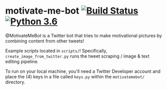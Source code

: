 # motivate-me-bot [![Build Status](https://travis-ci.org/bbrzycki/motivate-me-bot.svg?branch=master)](https://travis-ci.org/bbrzycki/motivate-me-bot) [![Python 3.6](https://img.shields.io/badge/python-3.6-blue.svg)](https://www.python.org/downloads/release/python-360/)
@MotivateMeBot is a Twitter bot that tries to make motivational pictures by combining content from other tweets!

Example scripts located in `scripts/`! Specifically, `create_image_from_twitter.py` runs the tweet scraping / image & text editing pipeline. 

To run on your local machine, you'll need a Twitter Developer account and place the (4) keys in a file called `keys.py` within the `motivatemebot/` directory. 
